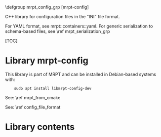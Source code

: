 \defgroup mrpt_config_grp [mrpt-config]

C++ library for configuration files in the "INI" file format.

For YAML format, see mrpt::containers::yaml. For generic serialization to
schema-based files, see \ref mrpt_serialization_grp

[TOC]

# Library mrpt-config

This library is part of MRPT and can be installed in Debian-based systems with:

		sudo apt install libmrpt-config-dev

See: \ref mrpt_from_cmake

See: \ref config_file_format

# Library contents
